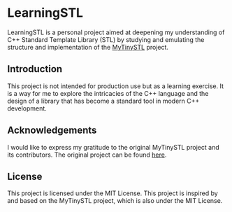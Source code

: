 # LearningSTL

LearningSTL is a personal project aimed at deepening my understanding of C++ Standard Template Library (STL) by studying and emulating the structure and implementation of the [MyTinySTL](https://github.com/Alinshans/MyTinySTL) project.

## Introduction

This project is not intended for production use but as a learning exercise. It is a way for me to explore the intricacies of the C++ language and the design of a library that has become a standard tool in modern C++ development.

## Acknowledgements

I would like to express my gratitude to the original MyTinySTL project and its contributors. The original project can be found [here](https://github.com/Alinshans/MyTinySTL).

## License

This project is licensed under the MIT License. This project is inspired by and based on the MyTinySTL project, which is also under the MIT License.
